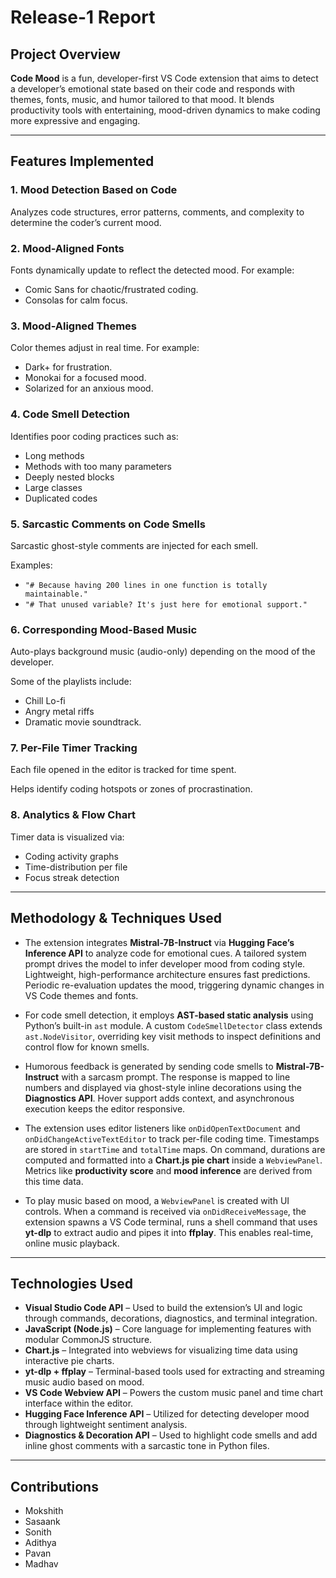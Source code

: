# Release-1 Report

## Project Overview  
**Code Mood** is a fun, developer-first VS Code extension that aims to detect a developer’s emotional state based on their code and responds with themes, fonts, music, and humor tailored to that mood. It blends productivity tools with entertaining, mood-driven dynamics to make coding more expressive and engaging.

---

## Features Implemented

### 1. Mood Detection Based on Code  
Analyzes code structures, error patterns, comments, and complexity to determine the coder’s current mood.  

### 2. Mood-Aligned Fonts  
Fonts dynamically update to reflect the detected mood. For example:
- Comic Sans for chaotic/frustrated coding.  
- Consolas for calm focus.  

### 3. Mood-Aligned Themes  
Color themes adjust in real time. For example:
- Dark+  for frustration.  
- Monokai for a focused mood.  
- Solarized for an anxious mood.  

### 4. Code Smell Detection  
Identifies poor coding practices such as:
- Long methods  
- Methods with too many parameters  
- Deeply nested blocks  
- Large classes  
- Duplicated codes  

### 5. Sarcastic Comments on Code Smells  
Sarcastic ghost-style comments are injected for each smell.  

Examples:
- `"# Because having 200 lines in one function is totally maintainable."`  
- `"# That unused variable? It's just here for emotional support."`

### 6. Corresponding Mood-Based Music  
Auto-plays background music (audio-only) depending on the mood of the developer.  

Some of the playlists include:
- Chill Lo-fi  
- Angry metal riffs  
- Dramatic movie soundtrack.  

### 7. Per-File Timer Tracking  
Each file opened in the editor is tracked for time spent.  

Helps identify coding hotspots or zones of procrastination.

### 8. Analytics & Flow Chart  
Timer data is visualized via:
- Coding activity graphs  
- Time-distribution per file  
- Focus streak detection  

---

## Methodology & Techniques Used

- The extension integrates **Mistral-7B-Instruct** via **Hugging Face’s Inference API** to analyze code for emotional cues. A tailored system prompt drives the model to infer developer mood from coding style. Lightweight, high-performance architecture ensures fast predictions. Periodic re-evaluation updates the mood, triggering dynamic changes in VS Code themes and fonts.

- For code smell detection, it employs **AST-based static analysis** using Python’s built-in `ast` module. A custom `CodeSmellDetector` class extends `ast.NodeVisitor`, overriding key visit methods to inspect definitions and control flow for known smells.

- Humorous feedback is generated by sending code smells to **Mistral-7B-Instruct** with a sarcasm prompt. The response is mapped to line numbers and displayed via ghost-style inline decorations using the **Diagnostics API**. Hover support adds context, and asynchronous execution keeps the editor responsive.

- The extension uses editor listeners like `onDidOpenTextDocument` and `onDidChangeActiveTextEditor` to track per-file coding time. Timestamps are stored in `startTime` and `totalTime` maps. On command, durations are computed and formatted into a **Chart.js pie chart** inside a `WebviewPanel`. Metrics like **productivity score** and **mood inference** are derived from this time data.

- To play music based on mood, a `WebviewPanel` is created with UI controls. When a command is received via `onDidReceiveMessage`, the extension spawns a VS Code terminal, runs a shell command that uses **yt-dlp** to extract audio and pipes it into **ffplay**. This enables real-time, online music playback.

---

## Technologies Used

- **Visual Studio Code API** – Used to build the extension’s UI and logic through commands, decorations, diagnostics, and terminal integration.  
- **JavaScript (Node.js)** – Core language for implementing features with modular CommonJS structure.  
- **Chart.js** – Integrated into webviews for visualizing time data using interactive pie charts.  
- **yt-dlp + ffplay** – Terminal-based tools used for extracting and streaming music audio based on mood.  
- **VS Code Webview API** – Powers the custom music panel and time chart interface within the editor.  
- **Hugging Face Inference API** – Utilized for detecting developer mood through lightweight sentiment analysis.  
- **Diagnostics & Decoration API** – Used to highlight code smells and add inline ghost comments with a sarcastic tone in Python files.  

---

## Contributions  
- Mokshith  
- Sasaank  
- Sonith  
- Adithya  
- Pavan  
- Madhav  
